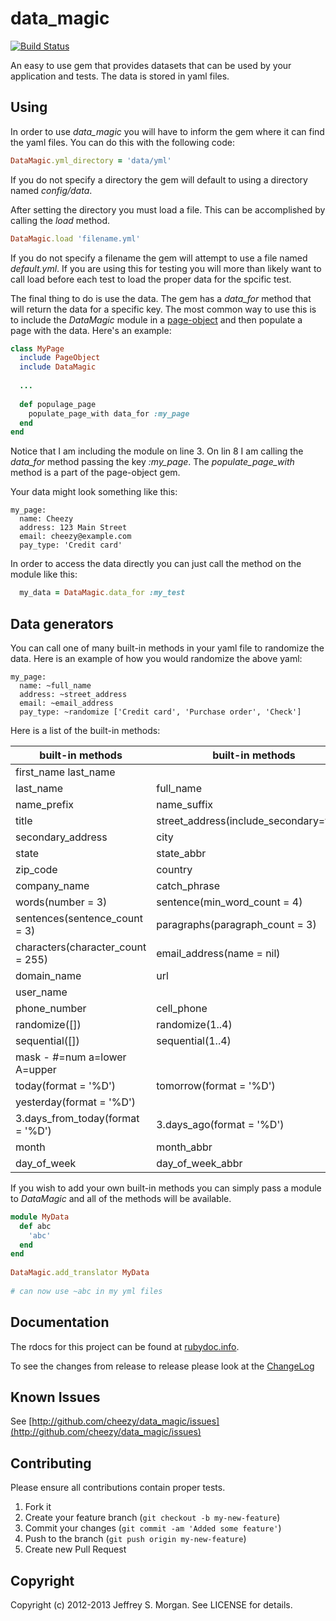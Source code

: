 # data_magic

[![Build Status](http://travis-ci.org/cheezy/data_magic.png)](http://travis-ci.org/cheezy/data_magic)

An easy to use gem that provides datasets that can be used by your application
and tests.  The data is stored in yaml files.

## Using

In order to use _data_magic_ you will have to inform the gem where it can find the yaml files.  You can do this with the following code:

````ruby
DataMagic.yml_directory = 'data/yml'
````

If you do not specify a directory the gem will default to using a directory named _config/data_. 


After setting the directory you must load a file.  This can be accomplished by calling the _load_ method.

````ruby
DataMagic.load 'filename.yml'
````

If you do not specify a filename the gem will attempt to use a file named _default.yml_.  If you are using this for testing you will more than likely want to call load before each test to load the proper data for the spcific test.

The final thing to do is use the data.  The gem has a _data_for_ method that will return the data for a specific key.  The most common way to use this is to include the _DataMagic_ module in a [page-object](https://github.com/cheezy/page-object) and then populate a page with the data.  Here's an example:

````ruby
class MyPage
  include PageObject
  include DataMagic
  
  ...
  
  def populage_page
    populate_page_with data_for :my_page
  end
end
````

Notice that I am including the module on line 3.  On lin 8 I am calling the _data_for_ method passing the key _:my_page_.  The _populate_page_with_ method is a part of the page-object gem.

Your data might look something like this:

    my_page:
      name: Cheezy
      address: 123 Main Street
      email: cheezy@example.com
      pay_type: 'Credit card'

In order to access the data directly you can just call the method on the module like this:

````ruby
  my_data = DataMagic.data_for :my_test
````

## Data generators

You can call one of many built-in methods in your yaml file to randomize the data.  Here is an example of how you would randomize the above yaml:

    my_page:
      name: ~full_name
      address: ~street_address
      email: ~email_address
      pay_type: ~randomize ['Credit card', 'Purchase order', 'Check']

Here is a list of the built-in methods:

| built-in methods | built-in methods |
| --- | --- |
| first_name  last_name |
| last_name | full_name | 
| name_prefix | name_suffix | 
| title | street_address(include_secondary=false) |
| secondary_address | city |
| state | state_abbr |
| zip_code | country |
| company_name | catch_phrase |
| words(number = 3) | sentence(min_word_count = 4) |
| sentences(sentence_count = 3) | paragraphs(paragraph_count = 3) |
| characters(character_count = 255) | email_address(name = nil) | 
| domain_name | url | 
| user_name | 
| phone_number | cell_phone | 
| randomize([]) | randomize(1..4) | 
| sequential([]) | sequential(1..4) |
| mask -  #=num a=lower A=upper |
| today(format = '%D') | tomorrow(format = '%D') |
| yesterday(format = '%D') | 
| 3.days_from_today(format = '%D') | 3.days_ago(format = '%D') |
| month | month_abbr | 
| day_of_week | day_of_week_abbr |


If you wish to add your own built-in methods you can simply pass a module
to _DataMagic_ and all of the methods will be available.

````ruby
module MyData
  def abc
    'abc'
  end
end
   
DataMagic.add_translator MyData
    
# can now use ~abc in my yml files
````

## Documentation

The rdocs for this project can be found at [rubydoc.info](http://rubydoc.info/github/cheezy/data_magic/master/frames).

To see the changes from release to release please look at the [ChangeLog](https://raw.github.com/cheezy/data_magic/master/ChangeLog)



## Known Issues

See [http://github.com/cheezy/data_magic/issues](http://github.com/cheezy/data_magic/issues)

## Contributing

Please ensure all contributions contain proper tests.

1. Fork it
2. Create your feature branch (`git checkout -b my-new-feature`)
3. Commit your changes (`git commit -am 'Added some feature'`)
4. Push to the branch (`git push origin my-new-feature`)
5. Create new Pull Request

## Copyright

Copyright (c) 2012-2013 Jeffrey S. Morgan. See LICENSE for details.

